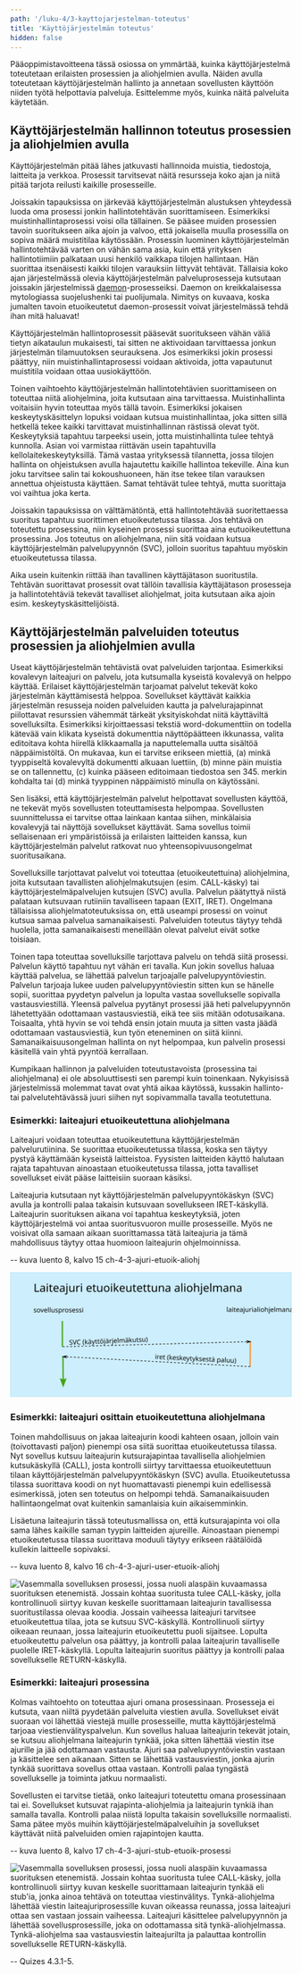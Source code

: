 ```yaml
---
path: '/luku-4/3-kayttojarjestelman-toteutus'
title: 'Käyttöjärjestelmän toteutus'
hidden: false
---
```


<div>
<lead>Pääoppimistavoitteena tässä osiossa on ymmärtää, kuinka käyttöjärjestelmä toteutetaan erilaisten prosessien ja aliohjelmien avulla. Näiden avulla toteutetaan käyttöjärjestelmän hallinto ja annetaan sovellusten käyttöön niiden työtä helpottavia palveluja. Esittelemme myös, kuinka näitä palveluita käytetään.
</lead>
</div>

## Käyttöjärjestelmän hallinnon toteutus prosessien ja aliohjelmien avulla
Käyttöjärjestelmän pitää lähes jatkuvasti hallinnoida muistia, tiedostoja, laitteita ja verkkoa. Prosessit tarvitsevat näitä resursseja koko ajan ja niitä pitää tarjota reilusti kaikille prosesseille.

Joissakin tapauksissa on järkevää käyttöjärjestelmän alustuksen yhteydessä luoda oma prosessi jonkin hallintotehtävän suorittamiseen. Esimerkiksi muistinhallintaprosessi voisi olla tällainen. Se pääsee muiden prosessien tavoin suoritukseen aika ajoin ja valvoo, että jokaisella muulla prosessilla on sopiva määrä muistitilaa käytössään. Prosessin luominen käyttöjärjestelmän hallintotehtävää varten on vähän sama asia, kuin että yrityksen hallintotiimiin palkataan uusi henkilö vaikkapa tilojen hallintaan. Hän suorittaa itsenäisesti kaikki tilojen varauksiin liittyvät tehtävät. Tällaisia koko ajan järjestelmässä olevia käyttöjärjestelmän palveluprosesseja kutsutaan joissakin järjestelmissä [daemon](https://fi.wikipedia.org/wiki/Daemon)-prosesseiksi. Daemon on kreikkalaisessa mytologiassa suojelushenki tai puolijumala. Nimitys on kuvaava, koska jumalten tavoin etuoikeutetut daemon-prosessit voivat järjestelmässä tehdä ihan mitä haluavat!

Käyttöjärjestelmän hallintoprosessit pääsevät suoritukseen vähän väliä tietyn aikataulun mukaisesti, tai sitten ne aktivoidaan tarvittaessa jonkun järjestelmän tilamuutoksen seurauksena. Jos esimerkiksi jokin prosessi päättyy, niin muistinhallintaprosessi voidaan aktivoida, jotta vapautunut muistitila voidaan ottaa uusiokäyttöön.

Toinen vaihtoehto käyttöjärjestelmän hallintotehtävien suorittamiseen on toteuttaa niitä aliohjelmina, joita kutsutaan aina tarvittaessa. Muistinhallinta voitaisiin hyvin toteuttaa myös tällä tavoin. Esimerkiksi jokaisen keskeytyskäsittelyn lopuksi voidaan kutsua muistinhallintaa, joka sitten sillä hetkellä tekee kaikki tarvittavat muistinhallinnan rästissä olevat työt. Keskeytyksiä tapahtuu tarpeeksi usein, jotta muistinhallinta tulee tehtyä kunnolla. Asian voi varmistaa riittävän usein tapahtuvilla kellolaitekeskeytyksillä. Tämä vastaa yrityksessä tilannetta, jossa tilojen hallinta on ohjeistuksen avulla hajautettu kaikille hallintoa tekeville. Aina kun joku tarvitsee salin tai kokoushuoneen, hän itse tekee tilan varauksen annettua ohjeistusta käyttäen. Samat tehtävät tulee tehtyä, mutta suorittaja voi vaihtua joka kerta.

Joissakin tapauksissa on välttämätöntä, että hallintotehtävää suoritettaessa suoritus tapahtuu suorittimen etuoikeutetussa tilassa. Jos tehtävä on toteutettu prosessina, niin kyseinen prosessi suorittaa aina eutuoikeutettuna prosessina. Jos toteutus on aliohjelmana, niin sitä voidaan kutsua käyttöjärjestelmän palvelupyynnön (SVC), jolloin suoritus tapahtuu myöskin etuoikeutetussa tilassa.

Aika usein kuitenkin riittää ihan tavallinen käyttäjätason suoritustila. Tehtävän suorittavat prosessit ovat tällöin tavallisia käyttäjätason prosesseja ja hallintotehtäviä tekevät tavalliset aliohjelmat, joita kutsutaan aika ajoin esim. keskeytyskäsittelijöistä.

## Käyttöjärjestelmän palveluiden toteutus prosessien ja aliohjelmien avulla
Useat käyttöjärjestelmän tehtävistä ovat palveluiden tarjontaa. Esimerkiksi kovalevyn laiteajuri on palvelu, jota kutsumalla kyseistä kovalevyä on helppo käyttää. Erilaiset käyttöjärjestelmän tarjoamat palvelut tekevät koko järjestelmän käyttämisestä helppoa. Sovellukset käyttävät kaikkia järjestelmän resusseja noiden palveluiden kautta ja palvelurajapinnat piilottavat resurssien vähemmät tärkeät yksityiskohdat niitä käyttäviltä sovelluksilta. Esimerkiksi kirjoittaessasi tekstiä word-dokumenttiin on todella kätevää vain klikata kyseistä dokumenttia näyttöpäätteen ikkunassa, valita editoitava kohta hiirellä klikkaamalla ja naputtelemalla uutta sisältöä näppäimistöltä. On mukavaa, kun ei tarvitse erikseen miettiä, (a) minkä tyyppiseltä kovalevyltä dokumentti alkuaan luettiin, (b) minne päin muistia se on tallennettu, (c) kuinka pääseen editoimaan tiedostoa sen 345. merkin kohdalta tai (d) minkä tyyppinen näppäimistö minulla on käytössäni.

Sen lisäksi, että käyttöjärjestelmän palvelut helpottavat sovellusten käyttöä, ne tekevät myös sovellusten toteuttamisesta helpompaa. Sovellusten suunnittelussa ei tarvitse ottaa lainkaan kantaa siihen, minkälaisia kovalevyjä tai näyttöjä sovellukset käyttävät. Sama sovellus toimii sellaisenaan eri ympäristöissä ja erilaisten laitteiden kanssa, kun käyttöjärjestelmän palvelut ratkovat nuo yhteensopivuusongelmat suoritusaikana.

Sovelluksille tarjottavat palvelut voi toteuttaa (etuoikeutettuina) aliohjelmina, joita kutsutaan tavallisten aliohjelmakutsujen (esim. CALL-käsky) tai käyttöjärjestelmäpalvelujen kutsujen (SVC) avulla. Palvelun päätyttyä niistä palataan kutsuvaan rutiiniin tavalliseen tapaan (EXIT, IRET). Ongelmana tällaisissa aliohjelmatoteutuksissa on, että useampi prosessi on voinut kutsua samaa palvelua samanaikaisesti. Palveluiden toteutus täytyy tehdä huolella, jotta samanaikaisesti meneillään olevat palvelut eivät sotke toisiaan.

Toinen tapa toteuttaa sovelluksille tarjottava palvelu on tehdä siitä prosessi. Palvelun käyttö tapahtuu nyt vähän eri tavalla. Kun jokin sovellus haluaa käyttää palvelua, se lähettää palvelun tarjoajalle palvelupyyntöviestin. Palvelun tarjoaja lukee uuden palvelupyyntöviestin sitten kun se hänelle sopii, suorittaa pyydetyn palvelun ja lopulta vastaa sovellukselle sopivalla vastausviestillä. Yleensä palvelua pyytänyt prosessi jää heti palvelupyynnön lähetettyään odottamaan vastausviestiä, eikä tee siis mitään odotusaikana. Toisaalta, yhtä hyvin se voi tehdä ensin jotain muuta ja sitten vasta jäädä odottamaan vastausviestiä, kun työn eteneminen on siitä kiinni. Samanaikaisuusongelman hallinta on nyt helpompaa, kun palvelin prosessi käsitellä vain yhtä pyyntöä kerrallaan.

Kumpikaan hallinnon ja palveluiden toteutustavoista (prosessina tai aliohjelmana) ei ole absoluuttisesti sen parempi kuin toinenkaan. Nykyisissä järjestelmissä molemmat tavat ovat yhtä aikaa käytössä, kussakin hallinto- tai palvelutehtävässä juuri siihen nyt sopivammalla tavalla teotutettuna.

### Esimerkki: laiteajuri etuoikeutettuna aliohjelmana
Laiteajuri voidaan toteuttaa etuoikeutettuna käyttöjärjestelmän palvelurutiinina. Se suorittaa etuoikeutetussa tilassa, koska sen täytyy pystyä käyttämään kyseistä laitteistoa. Fyysisten laitteiden käyttö halutaan rajata tapahtuvan ainoastaan etuoikeutetussa tilassa, jotta tavalliset sovellukset eivät pääse laitteisiin suoraan käsiksi.

Laiteajuria kutsutaan nyt käyttöjärjestelmän palvelupyyntökäskyn (SVC) avulla ja kontrolli palaa takaisin kutsuvaan sovellukseen IRET-käskyllä. Laiteajurin suorituksen aikana voi tapahtua keskeytyksiä, joten käyttöjärjestelmä voi antaa suoritusvuoron muille prosesseille. Myös ne voisivat olla samaan aikaan suorittamassa tätä laiteajuria ja tämä mahdollisuus täytyy ottaa huomioon laiteajurin ohjelmoinnissa.

-- kuva  luento 8, kalvo 15    ch-4-3-ajuri-etuoik-aliohj

![Vasemmalla sovelluksen prosessi, jossa nuoli alaspäin kuvaamassa suorituksen etenemistä. Jossain kohtaa suoritusta tulee SVC-käsky, jolloin kontrollinuoli siirtyy oikealla puolella olevalle laiteohjaimelle. Laiteohjain on toteutettu etuoikeutettuna aliohjelmana eli käyttöjärjestelmäpalveluna. Kun laiteohjain saa tehtävänsä tehtyä, kontrollinuoli palaa takaisin sovelluksen puolelle IRET-käskyllä.](./ch-4-3-ajuri-etuoik-aliohj.svg)
<div>
<illustrations motive="ch-4-3-ajuri-etuoik-aliohj" frombottom="0" totalheight="100%"></illustrations>
</div>

### Esimerkki: laiteajuri osittain etuoikeutettuna aliohjelmana
Toinen mahdollisuus on jakaa laiteajurin koodi kahteen osaan, jolloin vain (toivottavasti paljon) pienempi osa siitä suorittaa etuoikeutetussa tilassa. Nyt sovellus kutsuu laiteajurin kutsurajapintaa tavallisella aliohjelmien kutsukäskyllä (CALL), josta kontrolli siirtyy tarvittaessa etuoikeutettuun tilaan käyttöjärjestelmän palvelupyyntökäskyn (SVC) avulla. Etuoikeutetussa tilassa suorittava koodi on nyt huomattavasti pienempi kuin edellisessä esimerkissä, joten sen toteutus on helpompi tehdä. Samanaikaisuuden hallintaongelmat ovat kuitenkin samanlaisia kuin aikaisemminkin.

Lisäetuna laiteajurin tässä toteutusmallissa on, että kutsurajapinta voi olla sama lähes kaikille saman tyypin laitteiden ajureille. Ainoastaan pienempi etuoikeutetussa tilassa suorittava moduuli täytyy erikseen räätälöidä kullekin laitteelle sopivaksi.

-- kuva  luento 8, kalvo 16    ch-4-3-ajuri-user-etuoik-aliohj

![Vasemmalla sovelluksen prosessi, jossa nuoli alaspäin kuvaamassa suorituksen etenemistä. Jossain kohtaa suoritusta tulee CALL-käsky, jolla kontrollinuoli siirtyy kuvan keskelle suorittamaan laiteajurin tavallisessa suoritustilassa olevaa koodia. Jossain vaiheessa laiteajuri tarvitsee etuoikeutettua tilaa, jota se kutsuu SVC-käskyllä. Kontrollinuoli siirtyy oikeaan reunaan, jossa laiteajurin etuoikeutettu puoli sijaitsee. Lopulta etuoikeutettu palvelun osa päättyy, ja kontrolli palaa laiteajurin tavalliselle puolelle IRET-käskyllä. Lopulta laiteajurin suoritus päättyy ja kontrolli palaa sovellukselle RETURN-käskyllä.](./ch-4-3-ajuri-user-etuoik-aliohj.svg)
<div>
<illustrations motive="ch-4-3-ajuri-user-etuoik-aliohj" frombottom="0" totalheight="100%"></illustrations>
</div>

### Esimerkki: laiteajuri prosessina
Kolmas vaihtoehto on toteuttaa ajuri omana prosessinaan. Prosesseja ei kutsuta, vaan niiltä pyydetään palveluita viestien avulla. Sovellukset eivät suoraan voi lähettää viestejä muille prosesseille, mutta käyttöjärjestelmä tarjoaa viestienvälityspalvelun. Kun sovellus haluaa laiteajurin tekevät jotain, se kutsuu aliohjelmana laiteajurin tynkää, joka sitten lähettää viestin itse ajurille ja jää odottamaan vastausta. Ajuri saa palvelupyyntöviestin vastaan ja käsittelee sen aikanaan. Sitten se lähettää vastausviestin, jonka ajurin tynkää suorittava sovellus ottaa vastaan. Kontrolli palaa tyngästä sovellukselle ja toiminta jatkuu normaalisti.

Sovellusten ei tarvitse tietää, onko laiteajuri toteutettu omana prosessinaan tai ei. Sovellukset kutsuvat rajapinta-aliohjelmia ja laiteajurin tynkiä ihan samalla tavalla. Kontrolli palaa niistä lopulta takaisin sovelluksille normaalisti. Sama pätee myös muihin käyttöjärjestelmäpalveluihin ja sovellukset käyttävät niitä palveluiden omien rajapintojen kautta.

-- kuva  luento 8, kalvo 17    ch-4-3-ajuri-stub-etuoik-prosessi

![Vasemmalla sovelluksen prosessi, jossa nuoli alaspäin kuvaamassa suorituksen etenemistä. Jossain kohtaa suoritusta tulee CALL-käsky, jolla kontrollinuoli siirtyy kuvan keskelle suorittamaan laiteajurin tynkää eli stub'ia, jonka ainoa tehtävä on toteuttaa viestinvälitys. Tynkä-aliohjelma lähettää viestin laiteajuriprosessille kuvan oikeassa reunassa, jossa laiteajuri ottaa sen vastaan jossain vaiheessa. Laiteajuri käsittelee palvelupyynnön ja lähettää sovellusprosessille, joka on odottamassa sitä tynkä-aliohjelmassa. Tynkä-aliohjelma saa vastausviestin laiteajurilta ja palauttaa kontrollin sovellukselle RETURN-käskyllä.](./ch-4-3-ajuri-stub-etuoik-prosessi.svg)
<div>
<illustrations motive="ch-4-3-ajuri-stub-etuoik-prosessi" frombottom="0" totalheight="100%"></illustrations>
</div>

-- Quizes 4.3.1-5. 
<div><quiznator id="5c35e4fdddb6b814af31d29d"></quiznator></div>
<div><quiznator id="5c35e91e99236814c5bb3e64"></quiznator></div>
<div><quiznator id="5c35eb1bfd9fd71425c5deff"></quiznator></div>
<div><quiznator id="5c35ed8a99236814c5bb3e78"></quiznator></div>
<div><quiznator id="5c35efe0244fe21455cb228e"></quiznator></div>
